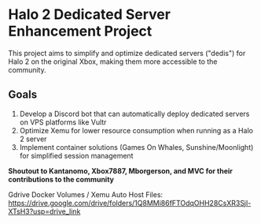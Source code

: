 # Halo 2 Dedicated Server Enhancement Project

This project aims to simplify and optimize dedicated servers ("dedis") for Halo 2 on the original Xbox, making them more accessible to the community.

## Goals

1. Develop a Discord bot that can automatically deploy dedicated servers on VPS platforms like Vultr
2. Optimize Xemu for lower resource consumption when running as a Halo 2 server
3. Implement container solutions (Games On Whales, Sunshine/Moonlight) for simplified session management

**Shoutout to Kantanomo, Xbox7887, Mborgerson, and MVC for their contributions to the community**

Gdrive Docker Volumes / Xemu Auto Host Files: [https://drive.google.com/drive/folders/1Q8MMi86fFTOdqOHH28CsXR3Sjl-XTsH3?usp=drive_link
](https://drive.google.com/drive/folders/1XMyyFqbEm6s1qDCea18XKkALVaTcXfUg?usp=drive_link)
